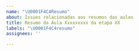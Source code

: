 ```yaml
---
name: "\U0001F4C4Resumo"
about: Issues relacionadas aos resumos das aulas
title: Resumo da Aula Xxxxxxxxx da etapa XX
labels: "\U0001F4C4resumo"
assignees: ''

---
```


<!--
Antes de publicar a issue, lembre-se de clicar na aba "Preview", para visualizar se a formatação está correta =)
-->

<!-- Escreva/insira as imagens após essa linha -->